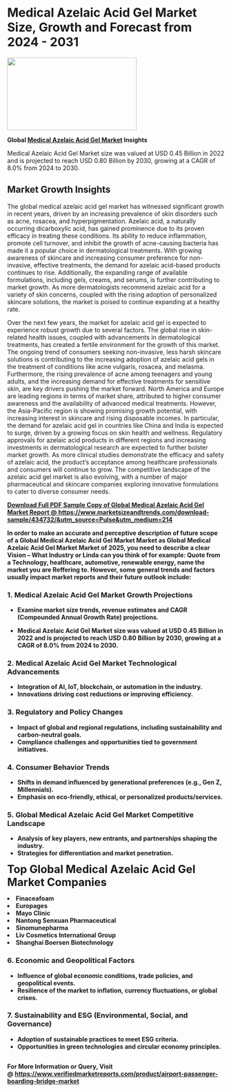 <H1>Medical Azelaic Acid Gel Market Size, Growth and Forecast from 2024 - 2031</H1><img class="aligncenter size-medium wp-image-584254" src="https://thirdeyenews.in/wp-content/uploads/2024/09/Global-Market-Research-300x168.jpeg" alt="" width="300" height="168" /><p><strong>Global&nbsp;<a href="https://www.marketsizeandtrends.com/download-sample/434732/&amp;utm_source=Pulse&amp;utm_medium=214">Medical Azelaic Acid Gel Market</a> Insights</strong></p><p>Medical Azelaic Acid Gel Market size was valued at USD 0.45 Billion in 2022 and is projected to reach USD 0.80 Billion by 2030, growing at a CAGR of 8.0% from 2024 to 2030.</p><p><h2>Market Growth Insights</h2> <p>The global medical azelaic acid gel market has witnessed significant growth in recent years, driven by an increasing prevalence of skin disorders such as acne, rosacea, and hyperpigmentation. Azelaic acid, a naturally occurring dicarboxylic acid, has gained prominence due to its proven efficacy in treating these conditions. Its ability to reduce inflammation, promote cell turnover, and inhibit the growth of acne-causing bacteria has made it a popular choice in dermatological treatments. With growing awareness of skincare and increasing consumer preference for non-invasive, effective treatments, the demand for azelaic acid-based products continues to rise. Additionally, the expanding range of available formulations, including gels, creams, and serums, is further contributing to market growth. As more dermatologists recommend azelaic acid for a variety of skin concerns, coupled with the rising adoption of personalized skincare solutions, the market is poised to continue expanding at a healthy rate. <br><strong><a href="download-link"></a></strong></p> <p>Over the next few years, the market for azelaic acid gel is expected to experience robust growth due to several factors. The global rise in skin-related health issues, coupled with advancements in dermatological treatments, has created a fertile environment for the growth of this market. The ongoing trend of consumers seeking non-invasive, less harsh skincare solutions is contributing to the increasing adoption of azelaic acid gels in the treatment of conditions like acne vulgaris, rosacea, and melasma. Furthermore, the rising prevalence of acne among teenagers and young adults, and the increasing demand for effective treatments for sensitive skin, are key drivers pushing the market forward. North America and Europe are leading regions in terms of market share, attributed to higher consumer awareness and the availability of advanced medical treatments. However, the Asia-Pacific region is showing promising growth potential, with increasing interest in skincare and rising disposable incomes. In particular, the demand for azelaic acid gel in countries like China and India is expected to surge, driven by a growing focus on skin health and wellness. Regulatory approvals for azelaic acid products in different regions and increasing investments in dermatological research are expected to further bolster market growth. As more clinical studies demonstrate the efficacy and safety of azelaic acid, the product’s acceptance among healthcare professionals and consumers will continue to grow. The competitive landscape of the azelaic acid gel market is also evolving, with a number of major pharmaceutical and skincare companies exploring innovative formulations to cater to diverse consumer needs. <br><strong><a href="get-more-link"></p><p><span class=""><strong>Download Full PDF Sample Copy of Global Medical Azelaic Acid Gel Market Report</strong> @ <a href="https://www.marketsizeandtrends.com/download-sample/434732/&amp;utm_source=Pulse&amp;utm_medium=214" target="_blank">https://www.marketsizeandtrends.com/download-sample/434732/&amp;utm_source=Pulse&amp;utm_medium=214</a></span></p><p>In order to make an accurate and perceptive description of future scope of a Global&nbsp;Medical Azelaic Acid Gel Market Market as Global&nbsp;Medical Azelaic Acid Gel Market Market of 2025, you need to describe a clear Vision &ndash; What Industry or Linda can you think of for example: Quote from a Technology, healthcare, automotive, renewable energy, name the market you are Reffering to. However, some general trends and factors usually impact market reports and their future outlook include:</p><h3>1.&nbsp;<strong>Medical Azelaic Acid Gel Market Growth Projections</strong></h3><ul><li>Examine market size trends, revenue estimates and CAGR (Compounded Annual Growth Rate) projections.</li><li><p>Medical Azelaic Acid Gel Market size was valued at USD 0.45 Billion in 2022 and is projected to reach USD 0.80 Billion by 2030, growing at a CAGR of 8.0% from 2024 to 2030.</p></li></ul><h3>2.&nbsp;<strong>Medical Azelaic Acid Gel Market Technological Advancements</strong></h3><ul><li>Integration of AI, IoT, blockchain, or automation in the industry.</li><li>Innovations driving cost reductions or improving efficiency.</li></ul><h3>3.&nbsp;<strong>Regulatory and Policy Changes</strong></h3><ul><li>Impact of global and regional regulations, including sustainability and carbon-neutral goals.</li><li>Compliance challenges and opportunities tied to government initiatives.</li></ul><h3>4.&nbsp;<strong>Consumer Behavior Trends</strong></h3><ul><li>Shifts in demand influenced by generational preferences (e.g., Gen Z, Millennials).</li><li>Emphasis on eco-friendly, ethical, or personalized products/services.</li></ul><h3>5.&nbsp;<strong>Global Medical Azelaic Acid Gel Market Competitive Landscape</strong></h3><ul><li>Analysis of key players, new entrants, and partnerships shaping the industry.</li><li>Strategies for differentiation and market penetration.</li></ul><p data-pm-slice="1 1 []"><span style="color: inherit; font-family: inherit; font-size: 25px;">Top Global Medical Azelaic Acid Gel Market Companies</span></p><div class="" data-test-id=""><p><li>Finaceafoam</li><li> Europages</li><li> Mayo Clinic</li><li> Nantong Senxuan Pharmaceutical</li><li> Sinomunepharma</li><li> Liv Cosmetics International Group</li><li> Shanghai Boersen Biotechnology</li></p></div><h3>6.&nbsp;<strong>Economic and Geopolitical Factors</strong></h3><ul><li>Influence of global economic conditions, trade policies, and geopolitical events.</li><li>Resilience of the market to inflation, currency fluctuations, or global crises.</li></ul><h3>7.&nbsp;<strong>Sustainability and ESG (Environmental, Social, and Governance)</strong></h3><ul><li>Adoption of sustainable practices to meet ESG criteria.</li><li>Opportunities in green technologies and circular economy principles.</li></ul><h2><strong style="font-size: 14px;">For More Information or Query, Visit @&nbsp;</strong><a style="background-color: #ffffff; font-size: 14px;" href="https://www.marketsizeandtrends.com/report/medical-azelaic-acid-gel-market/" target="_blank">https://www.verifiedmarketreports.com/product/airport-passenger-boarding-bridge-market</a></h2>
